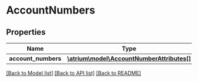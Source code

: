 # AccountNumbers

## Properties
Name | Type | Description | Notes
------------ | ------------- | ------------- | -------------
**account_numbers** | [**\atrium\model\AccountNumberAttributes[]**](AccountNumberAttributes.md) |  | [optional] 

[[Back to Model list]](../README.md#documentation-for-models) [[Back to API list]](../README.md#documentation-for-api-endpoints) [[Back to README]](../README.md)


